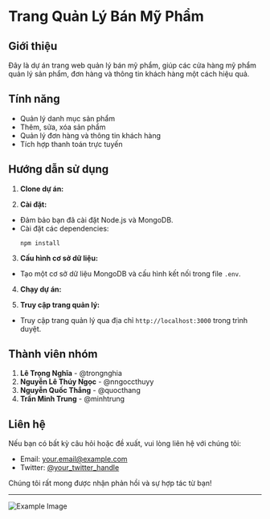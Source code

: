# Trang Quản Lý Bán Mỹ Phẩm

## Giới thiệu

Đây là dự án trang web quản lý bán mỹ phẩm, giúp các cửa hàng mỹ phẩm quản lý sản phẩm, đơn hàng và thông tin khách hàng một cách hiệu quả.

## Tính năng

- Quản lý danh mục sản phẩm
- Thêm, sửa, xóa sản phẩm
- Quản lý đơn hàng và thông tin khách hàng
- Tích hợp thanh toán trực tuyến

## Hướng dẫn sử dụng

1. **Clone dự án:**

2. **Cài đặt:**
- Đảm bảo bạn đã cài đặt Node.js và MongoDB.
- Cài đặt các dependencies:
  ```
  npm install
  ```

3. **Cấu hình cơ sở dữ liệu:**
- Tạo một cơ sở dữ liệu MongoDB và cấu hình kết nối trong file `.env`.

4. **Chạy dự án:**

5. **Truy cập trang quản lý:**
- Truy cập trang quản lý qua địa chỉ `http://localhost:3000` trong trình duyệt.

## Thành viên nhóm

1. **Lê Trọng Nghĩa** - @trongnghia
2. **Nguyễn Lê Thúy Ngọc** - @nngoccthuyy
3. **Nguyễn Quốc Thắng** - @quocthang
4. **Trần Minh Trung** - @minhtrung

## Liên hệ

Nếu bạn có bất kỳ câu hỏi hoặc đề xuất, vui lòng liên hệ với chúng tôi:

- Email: your.email@example.com
- Twitter: [@your_twitter_handle](https://twitter.com/your_twitter_handle)

Chúng tôi rất mong được nhận phản hồi và sự hợp tác từ bạn!

--- 

![Example Image](https://dogogiaan.com/wp-content/uploads/2023/05/hinh-anh-phat-thich-ca-dep-1.jpg)


